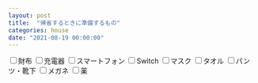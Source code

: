 ```yaml
---
layout: post
title:  "帰省するときに準備するもの"
categories: house
date: "2021-08-19 00:00:00"
---
```


<label for="財布"><input type="checkbox" id="財布">財布</label>
<label for="充電器"><input type="checkbox" id="充電器">充電器</label>
<label for="スマートフォン"><input type="checkbox" id="スマートフォン">スマートフォン</label>
<label for="Switch"><input type="checkbox" id="Switch">Switch</label>
<label for="マスク"><input type="checkbox" id="マスク">マスク</label>
<label for="タオル"><input type="checkbox" id="タオル">タオル</label>
<label for="パンツ・靴下"><input type="checkbox" id="パンツ・靴下">パンツ・靴下</label>
<label for="メガネ"><input type="checkbox" id="メガネ">メガネ</label>
<label for="薬"><input type="checkbox" id="薬">薬</label>


<script>
const STORAGE_KEY = '2021-08-19-report';
const CHECKBOX_QUERY = 'article input[type="checkbox"]';
function load() {
  var pilots = JSON.parse(localStorage.getItem(STORAGE_KEY));

  if (pilots && pilots['pilots']) {
    var checked = pilots['pilots'];
    [...document.querySelectorAll(CHECKBOX_QUERY)].forEach((e) => {
      var status = checked[e.parentElement.innerText];
      if (status) {
        e.checked = true;
      }
    });
  }

  [...document.querySelectorAll(CHECKBOX_QUERY)].forEach((e) => {
    e.addEventListener('change', (event) => {
      save();
    });
  });
}

function save() {
  var checked = {};
  [...document.querySelectorAll(CHECKBOX_QUERY)].forEach((c) => {
      checked[c.parentElement.innerText] = c.checked;
  });
  var pilots = { 'pilots': checked };

  localStorage.setItem(STORAGE_KEY, JSON.stringify(pilots));
}

window.onload = () => {
  load();
}
</script>
